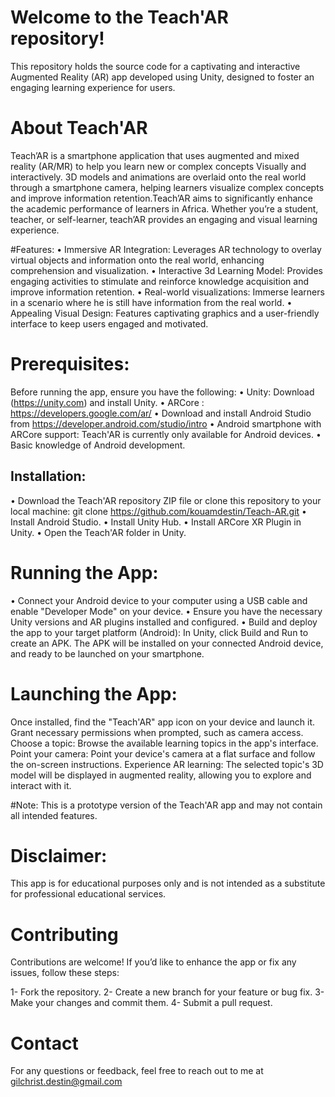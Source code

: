 # Welcome to the Teach'AR repository!
This repository holds the source code for a captivating and interactive Augmented Reality (AR) app developed using Unity, designed to foster an engaging learning experience for users.

# About Teach'AR
Teach’AR is a smartphone application that uses augmented and mixed reality (AR/MR) to help you learn new or complex concepts Visually and interactively. 3D models and animations are overlaid onto the real world through a smartphone camera, helping learners visualize complex concepts and improve information retention.Teach’AR aims to significantly enhance the academic performance of learners in Africa. Whether you’re a student, teacher, or self-learner, teach’AR provides an engaging and visual learning experience.

#Features:
•	Immersive AR Integration: Leverages AR technology to overlay virtual objects and information onto the real world, enhancing comprehension and visualization.
•	Interactive 3d Learning Model: Provides engaging activities to stimulate and reinforce knowledge acquisition and improve information retention.
• Real-world visualizations: Immerse learners in a scenario where he is still have information from the real world.
•	Appealing Visual Design: Features captivating graphics and a user-friendly interface to keep users engaged and motivated.

# Prerequisites:
Before running the app, ensure you have the following:
•	Unity: Download (https://unity.com) and install Unity.
•	ARCore :  https://developers.google.com/ar/
• Download and install Android Studio from https://developer.android.com/studio/intro
• Android smartphone with ARCore support: Teach'AR is currently only available for Android devices.
• Basic knowledge of Android development. 

## Installation:
• Download the Teach'AR  repository ZIP file or clone this repository to your local machine:
git clone https://github.com/kouamdestin/Teach-AR.git
• Install Android Studio.
• Install Unity Hub.
• Install ARCore XR Plugin in Unity.
• Open the Teach'AR folder in Unity.

# Running the App:
• Connect your Android device to your computer using a USB cable and enable "Developer Mode" on your device.
•	Ensure you have the necessary Unity versions and AR plugins installed and configured.
•	Build and deploy the app to your target platform (Android): In Unity, click Build and Run to create an APK. The APK will be installed on your connected Android device, and ready to be launched on your smartphone.

# Launching the App:
Once installed, find the "Teach'AR" app icon on your device and launch it.
Grant necessary permissions when prompted, such as camera access.
Choose a topic: Browse the available learning topics in the app's interface.
Point your camera: Point your device's camera at a flat surface and follow the on-screen instructions.
Experience AR learning: The selected topic's 3D model will be displayed in augmented reality, allowing you to explore and interact with it.


#Note: This is a prototype version of the Teach'AR app and may not contain all intended features.


# Disclaimer:

This app is for educational purposes only and is not intended as a substitute for professional educational services.

# Contributing
Contributions are welcome! If you’d like to enhance the app or fix any issues, follow these steps:

1- Fork the repository.
2- Create a new branch for your feature or bug fix.
3- Make your changes and commit them.
4- Submit a pull request.

# Contact
For any questions or feedback, feel free to reach out to me at gilchrist.destin@gmail.com
